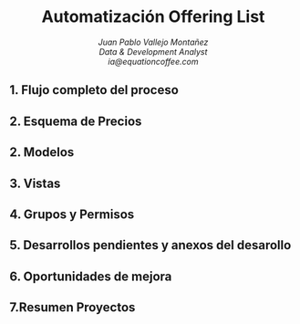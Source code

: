 
<div align="center">
<h1> Automatización Offering List
</div>
<div align="center">
    <em>Juan Pablo Vallejo Montañez</em><br>
    <em>Data & Development Analyst</em><br>
    <em>ia@equationcoffee.com</em>
</div>




## 1. Flujo completo del proceso


## 2. Esquema de Precios 

## 2. Modelos   

## 3. Vistas

## 4. Grupos y Permisos

## 5. Desarrollos pendientes y anexos del desarollo 

## 6. Oportunidades de mejora

## 7.Resumen Proyectos